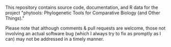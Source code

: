 This repository contains source code, documentation, and R data for the project "phytools: Phylogenetic Tools for Comparative Biology (and Other Things)."

Please note that although comments & pull requests are welcome, those not involving an actual software bug (which I always try to fix as promptly as I can) may not be addressed in a timely manner.
